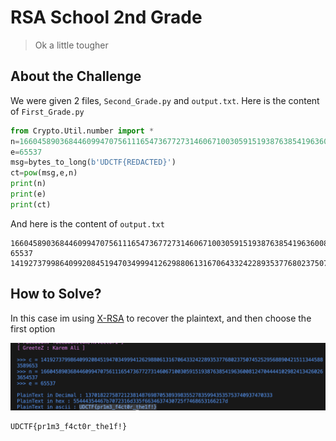# RSA School 2nd Grade
> Ok a little tougher

## About the Challenge
We were given 2 files, `Second_Grade.py` and `output.txt`. Here is the content of `First_Grade.py`

```python
from Crypto.Util.number import *
n=166045890368446099470756111654736772731460671003059151938763854196360081247044441029824134260263654537
e=65537
msg=bytes_to_long(b'UDCTF{REDACTED}')
ct=pow(msg,e,n)
print(n)
print(e)
print(ct)
```

And here is the content of `output.txt`

```
166045890368446099470756111654736772731460671003059151938763854196360081247044441029824134260263654537
65537
141927379986409920845194703499941262988061316706433242289353776802375074525295688904215113445883589653
```

## How to Solve?
In this case im using [X-RSA](https://github.com/X-Vector/X-RSA) to recover the plaintext, and then choose the first option

![flag](images/flag.png)

```
UDCTF{pr1m3_f4ct0r_the1f!}
```